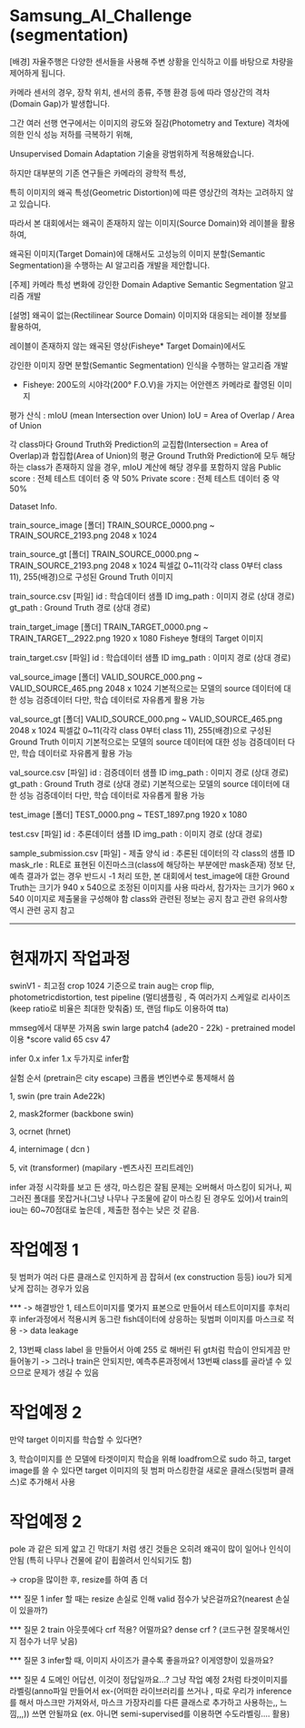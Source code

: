 # Samsung_AI_Challenge (segmentation)

[배경]
자율주행은 다양한 센서들을 사용해 주변 상황을 인식하고 이를 바탕으로 차량을 제어하게 됩니다. 

카메라 센서의 경우, 장착 위치, 센서의 종류, 주행 환경 등에 따라 영상간의 격차(Domain Gap)가 발생합니다. 

그간 여러 선행 연구에서는 이미지의 광도와 질감(Photometry and Texture) 격차에 의한 인식 성능 저하를 극복하기 위해, 

Unsupervised Domain Adaptation 기술을 광범위하게 적용해왔습니다. 

하지만 대부분의 기존 연구들은 카메라의 광학적 특성, 

특히 이미지의 왜곡 특성(Geometric Distortion)에 따른 영상간의 격차는 고려하지 않고 있습니다. 

따라서 본 대회에서는 왜곡이 존재하지 않는 이미지(Source Domain)와 레이블을 활용하여, 

왜곡된 이미지(Target Domain)에 대해서도 고성능의 이미지 분할(Semantic Segmentation)을 수행하는 AI 알고리즘 개발을 제안합니다.





[주제]
카메라 특성 변화에 강인한 Domain Adaptive Semantic Segmentation 알고리즘 개발





[설명]
왜곡이 없는(Rectilinear Source Domain) 이미지와 대응되는 레이블 정보를 활용하여, 

레이블이 존재하지 않는 왜곡된 영상(Fisheye* Target Domain)에서도 

강인한 이미지 장면 분할(Semantic Segmentation) 인식을 수행하는 알고리즘 개발

* Fisheye: 200도의 시야각(200° F.O.V)을 가지는 어안렌즈 카메라로 촬영된 이미지



평가 산식 : mIoU (mean Intersection over Union)
IoU = Area of Overlap / Area of Union

각 class마다 Ground Truth와 Prediction의 교집합(Intersection = Area of Overlap)과 합집합(Area of Union)의 평균
Ground Truth와 Prediction에 모두 해당하는 class가 존재하지 않을 경우, mIoU 계산에 해당 경우를 포함하지 않음
Public score : 전체 테스트 데이터 중 약 50%
Private score : 전체 테스트 데이터 중 약 50%

Dataset Info.

train_source_image [폴더]
TRAIN_SOURCE_0000.png ~ TRAIN_SOURCE_2193.png
2048 x 1024


train_source_gt [폴더]
TRAIN_SOURCE_0000.png ~ TRAIN_SOURCE_2193.png
2048 x 1024
픽셀값 0~11(각각 class 0부터 class 11), 255(배경)으로 구성된 Ground Truth 이미지


train_source.csv [파일]
id : 학습데이터 샘플 ID
img_path : 이미지 경로 (상대 경로)
gt_path : Ground Truth 경로 (상대 경로)


train_target_image [폴더]
TRAIN_TARGET_0000.png ~ TRAIN_TARGET__2922.png
1920 x 1080
Fisheye 형태의 Target 이미지


train_target.csv [파일]
id : 학습데이터 샘플 ID
img_path : 이미지 경로 (상대 경로)


val_source_image [폴더]
VALID_SOURCE_000.png ~ VALID_SOURCE_465.png
2048 x 1024
기본적으로는 모델의 source 데이터에 대한 성능 검증데이터
다만, 학습 데이터로 자유롭게 활용 가능


val_source_gt [폴더]
VALID_SOURCE_000.png ~ VALID_SOURCE_465.png
2048 x 1024
픽셀값 0~11(각각 class 0부터 class 11), 255(배경)으로 구성된 Ground Truth 이미지
기본적으로는 모델의 source 데이터에 대한 성능 검증데이터
다만, 학습 데이터로 자유롭게 활용 가능


val_source.csv [파일]
id : 검증데이터 샘플 ID
img_path : 이미지 경로 (상대 경로)
gt_path : Ground Truth 경로 (상대 경로)
기본적으로는 모델의 source 데이터에 대한 성능 검증데이터
다만, 학습 데이터로 자유롭게 활용 가능


test_image [폴더]
TEST_0000.png ~ TEST_1897.png
1920 x 1080


test.csv [파일]
id : 추론데이터 샘플 ID
img_path : 이미지 경로 (상대 경로)


sample_submission.csv [파일] - 제출 양식
id : 추론된 데이터의 각 class의 샘플 ID
mask_rle : RLE로 표현된 이진마스크(class에 해당하는 부분에만 mask존재) 정보
단, 예측 결과가 없는 경우 반드시 -1 처리
또한, 본 대회에서 test_image에 대한 Ground Truth는 크기가 940 x 540으로 조정된 이미지를 사용
따라서, 참가자는 크기가 960 x 540 이미지로 제출물을 구성해야 함
class와 관련된 정보는 공지 참고
관련 유의사항 역시 관련 공지 참고



----------------------------------------------------------
# 현재까지 작업과정

swinV1 - 최고점 crop 1024 기준으로 train 
aug는  crop flip, photometricdistortion, 
test pipeline (멀티샘플링 , 즉 여러가지 스케일로 리사이즈(keep ratio로 비율은 최대한 맞춰줌) 또, 랜덤 flip도 이용하여 tta) 
 
mmseg에서 대부분 가져옴
swin large patch4 (ade20 - 22k) - pretrained model 이용
*score valid 65 csv 47

infer 0.x
infer 1.x 
두가지로 infer함


실험 순서 (pretrain은 city escape)
크롭을 변인변수로 통제해서 씀

1, swin (pre train Ade22k)

2, mask2former (backbone swin) 

3, ocrnet (hrnet)

4, internimage ( dcn ) 

5, vit (transformer) (mapilary -벤츠사진 프리트레인)


infer 과정 시각화를 보고 든 생각, 마스킹은 잘됨 문제는 오버해서 마스킹이 되거나, 찌그러진 폴대를 못잡거나(그냥 나무나 구조물에 같이 마스킹 된 경우도 있어)서 train의 iou는 60~70점대로 높은데 , 제출한 점수는 낮은 것 같음.

# 작업예정 1
뒷 범퍼가 여러 다른 클래스로 인지하게 끔 잡혀서 (ex construction 등등) iou가 되게 낮게 잡히는 경우가 있음

*** -> 해결방안
1, 테스트이미지를 몇가지 표본으로 만들어서 테스트이미지를 후처리 후 infer과정에서 적용시켜 동그란 fish데이터에 상응하는 뒷범퍼 이미지를 마스크로 적용
-> data leakage

2, 13번째 class label 을 만들어서 아예 255 로 해버린 뒤 gt처럼 학습이 안되게끔 만들어놓기 
-> 그러나 train은 안되지만, 예측추론과정에서 13번째 class를 골라낼 수 있으므로 문제가 생길 수 있음

# 작업예정 2
만약 target 이미지를 학습할 수 있다면?

3, 학습이미지를 쓴 모델에 타겟이미지 학습을 위해 loadfrom으로 sudo 하고, target image를 쓸 수 있다면 target 이미지의 뒷 범퍼 마스킹한걸 새로운 클래스(뒷범퍼 클래스)로 추가해서 사용

# 작업예정 2
pole 과 같은 되게 얇고 긴 막대기 처럼 생긴 것들은 오히려 왜곡이 많이 일어나 인식이 안됨 (특히 나무나 건물에 같이 휩쓸려서 인식되기도 함)

-> crop을 많이한 후, resize를 하여 좀 더 



*** 질문 1
infer 할 때는 resize 손실로 인해 valid 점수가 낮은걸까요?(nearest 손실이 있을까?)

*** 질문 2
train 아웃풋에다 crf 적용?  어떨까요? dense crf ? (코드구현 잘못해서인지 점수가 너무 낮음)

*** 질문 3
infer할 때, 이미지 사이즈가 클수록 좋을까요? 이게영향이 있을까요?

*** 질문 4 
도메인 어답션, 이것이 정답일까요...? 그냥 작업 예정 2처럼 타겟이미지를 라벨링(anno파일 만들어서 ex-(어떠한 라이브러리를 쓰거나 , 따로 우리가 inference를 해서 마스크만 가져와서, 마스크 가장자리를 다른 클래스로 추가하고 사용하는,, 느낌,,,)) 쓰면 안될까요 (ex. 아니면 semi-supervised를 이용하면 수도라벨링.... 활용)

